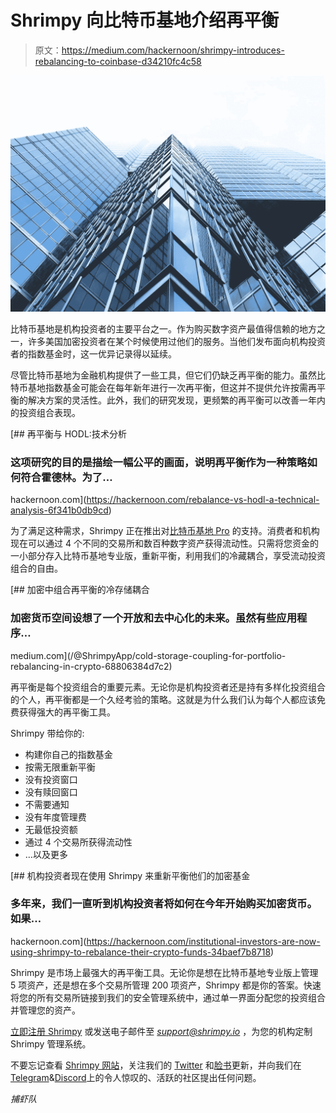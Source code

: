 # Shrimpy 向比特币基地介绍再平衡

> 原文：<https://medium.com/hackernoon/shrimpy-introduces-rebalancing-to-coinbase-d34210fc4c58>

![](img/82e189b1edfec95a621f3536224484a9.png)

比特币基地是机构投资者的主要平台之一。作为购买数字资产最值得信赖的地方之一，许多美国加密投资者在某个时候使用过他们的服务。当他们发布面向机构投资者的指数基金时，这一优异记录得以延续。

尽管比特币基地为金融机构提供了一些工具，但它们仍缺乏再平衡的能力。虽然比特币基地指数基金可能会在每年新年进行一次再平衡，但这并不提供允许按需再平衡的解决方案的灵活性。此外，我们的研究发现，更频繁的再平衡可以改善一年内的投资组合表现。

[](https://hackernoon.com/rebalance-vs-hodl-a-technical-analysis-6f341b0db9cd) [## 再平衡与 HODL:技术分析

### 这项研究的目的是描绘一幅公平的画面，说明再平衡作为一种策略如何符合霍德林。为了…

hackernoon.com](https://hackernoon.com/rebalance-vs-hodl-a-technical-analysis-6f341b0db9cd) 

为了满足这种需求，Shrimpy 正在推出对[比特币基地 Pro](https://medium.com/u/b3a0cd6bdf91?source=post_page-----d34210fc4c58--------------------------------) 的支持。消费者和机构现在可以通过 4 个不同的交易所和数百种数字资产获得流动性。只需将您资金的一小部分存入比特币基地专业版，重新平衡，利用我们的冷藏耦合，享受流动投资组合的自由。

[](/@ShrimpyApp/cold-storage-coupling-for-portfolio-rebalancing-in-crypto-68806384d7c2) [## 加密中组合再平衡的冷存储耦合

### 加密货币空间设想了一个开放和去中心化的未来。虽然有些应用程序…

medium.com](/@ShrimpyApp/cold-storage-coupling-for-portfolio-rebalancing-in-crypto-68806384d7c2) 

再平衡是每个投资组合的重要元素。无论你是机构投资者还是持有多样化投资组合的个人，再平衡都是一个久经考验的策略。这就是为什么我们认为每个人都应该免费获得强大的再平衡工具。

Shrimpy 带给你的:

*   构建你自己的指数基金
*   按需无限重新平衡
*   没有投资窗口
*   没有赎回窗口
*   不需要通知
*   没有年度管理费
*   无最低投资额
*   通过 4 个交易所获得流动性
*   …以及更多

[](https://hackernoon.com/institutional-investors-are-now-using-shrimpy-to-rebalance-their-crypto-funds-34baef7b8718) [## 机构投资者现在使用 Shrimpy 来重新平衡他们的加密基金

### 多年来，我们一直听到机构投资者将如何在今年开始购买加密货币。如果…

hackernoon.com](https://hackernoon.com/institutional-investors-are-now-using-shrimpy-to-rebalance-their-crypto-funds-34baef7b8718) 

Shrimpy 是市场上最强大的再平衡工具。无论你是想在比特币基地专业版上管理 5 项资产，还是想在多个交易所管理 200 项资产，Shrimpy 都是你的答案。快速将您的所有交易所链接到我们的安全管理系统中，通过单一界面分配您的投资组合并管理您的资产。

[立即注册 Shrimpy](https://www.shrimpy.io/) 或发送电子邮件至 *support@shrimpy.io* ，为您的机构定制 Shrimpy 管理系统。

不要忘记查看 [Shrimpy 网站](https://www.shrimpy.io/)，关注我们的 [Twitter](https://twitter.com/ShrimpyApp) 和[脸书](https://www.facebook.com/ShrimpyApp)更新，并向我们在[Telegram](https://t.me/ShrimpyGroup)&[Discord](https://discord.gg/gXyy95y)上的令人惊叹的、活跃的社区提出任何问题。

*捕虾队*